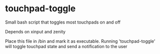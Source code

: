# touchpad-toggle
Small bash script that toggles most touchpads on and off

Depends on xinput and zenity

Place this file in /bin and mark it as executable. Running 'touchpad-toggle' will toggle touchpad state and send a notification to the user
